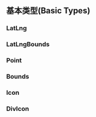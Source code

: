 ## 基本类型(Basic Types)
### <span id="LatLng">LatLng<span>
### LatLngBounds
### Point
### Bounds
### Icon
### DivIcon